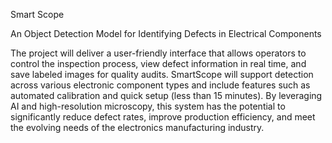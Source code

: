Smart Scope

An Object Detection Model for Identifying Defects in Electrical Components


The project will deliver a user-friendly interface that allows operators to control the inspection process, view defect information in real time, and save labeled images for quality audits. SmartScope will support detection across various electronic component types and include features such as automated calibration and quick setup (less than 15 minutes). By leveraging AI and high-resolution microscopy, this system has the potential to significantly reduce defect rates, improve production efficiency, and meet the evolving needs of the electronics manufacturing industry.

